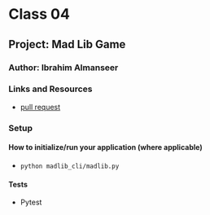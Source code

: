 # Class 04

## Project: Mad Lib Game

### Author: Ibrahim Almanseer

### Links and Resources

- [pull request](https://github.com/Ibrahimnalmanaseer/pythonic-garage-band/pull/1)


### Setup



#### How to initialize/run your application (where applicable)

- `python madlib_cli/madlib.py`



#### Tests

- Pytest

